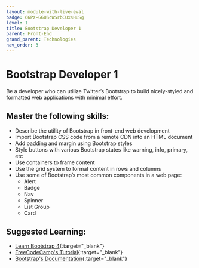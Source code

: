 ```yaml
---
layout: module-with-live-eval
badge: 66Pz-G6UScWSrbCUxsHuSg
level: 1
title: Bootstrap Developer 1
parent: Front-End
grand_parent: Technologies
nav_order: 3
---
```


# Bootstrap Developer 1

Be a developer who can utilize Twitter’s Bootstrap to build nicely-styled and formatted web applications with minimal effort.

## Master the following skills:

- Describe the utility of Bootstrap in front-end web development
- Import Bootstrap CSS code from a remote CDN into an HTML document
- Add padding and margin using Bootstrap styles
- Style buttons with various Bootstrap states like warning, info, primary, etc
- Use containers to frame content
- Use the grid system to format content in rows and columns
- Use some of Bootstrap’s most common components in a web page:
  - Alert
  - Badge
  - Nav
  - Spinner
  - List Group
  - Card

## Suggested Learning:

- [Learn Bootstrap 4](https://www.freecodecamp.org/news/want-to-learn-bootstrap-4-heres-our-free-10-part-course-happy-easter-35c004dc45a4/){:target="\_blank"}
- [FreeCodeCamp's Tutorial](https://www.freecodecamp.org/news/the-best-bootstrap-examples/){:target="\_blank"}
- [Bootstrap's Documentation](https://getbootstrap.com/docs/4.4/getting-started/introduction/){:target="\_blank"}

